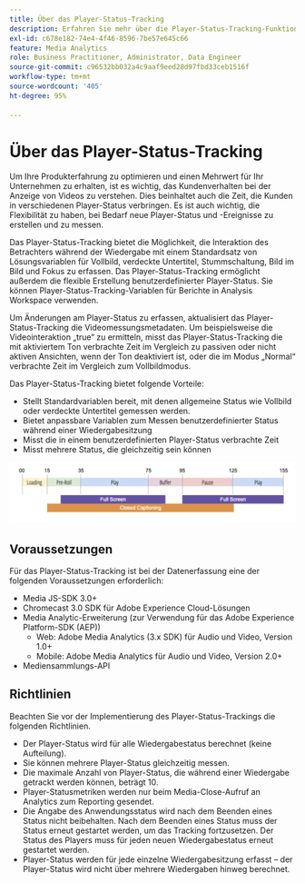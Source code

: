 ```yaml
---
title: Über das Player-Status-Tracking
description: Erfahren Sie mehr über die Player-Status-Tracking-Funktion, einschließlich Anforderungen und Richtlinien für die Implementierung und Berichterstellung von Player-Status.
exl-id: c678e182-74e4-4f46-8596-7be57e645c66
feature: Media Analytics
role: Business Practitioner, Administrator, Data Engineer
source-git-commit: c96532bb032a4c9aaf9eed28d97fbd33ceb1516f
workflow-type: tm+mt
source-wordcount: '405'
ht-degree: 95%

---
```


# Über das Player-Status-Tracking

Um Ihre Produkterfahrung zu optimieren und einen Mehrwert für Ihr Unternehmen zu erhalten, ist es wichtig, das Kundenverhalten bei der Anzeige von Videos zu verstehen. Dies beinhaltet auch die Zeit, die Kunden in verschiedenen Player-Status verbringen.  Es ist auch wichtig, die Flexibilität zu haben, bei Bedarf neue Player-Status und -Ereignisse zu erstellen und zu messen.

Das Player-Status-Tracking bietet die Möglichkeit, die Interaktion des Betrachters während der Wiedergabe mit einem Standardsatz von Lösungsvariablen für Vollbild, verdeckte Untertitel, Stummschaltung, Bild im Bild und Fokus zu erfassen.  Das Player-Status-Tracking ermöglicht außerdem die flexible Erstellung benutzerdefinierter Player-Status. Sie können Player-Status-Tracking-Variablen für Berichte in Analysis Workspace verwenden.

Um Änderungen am Player-Status zu erfassen, aktualisiert das Player-Status-Tracking die Videomessungsmetadaten. Um beispielsweise die Videointeraktion „true“ zu ermitteln, misst das Player-Status-Tracking die mit aktiviertem Ton verbrachte Zeit im Vergleich zu passiven oder nicht aktiven Ansichten, wenn der Ton deaktiviert ist, oder die im Modus „Normal“ verbrachte Zeit im Vergleich zum Vollbildmodus.

Das Player-Status-Tracking bietet folgende Vorteile:

* Stellt Standardvariablen bereit, mit denen allgemeine Status wie Vollbild oder verdeckte Untertitel gemessen werden.
* Bietet anpassbare Variablen zum Messen benutzerdefinierter Status während einer Wiedergabesitzung
* Misst die in einem benutzerdefinierten Player-Status verbrachte Zeit
* Misst mehrere Status, die gleichzeitig sein können

![Player-Status-Tracking](assets/player_state_tracking.png)

## Voraussetzungen

Für das Player-Status-Tracking ist bei der Datenerfassung eine der folgenden Voraussetzungen erforderlich:
* Media JS-SDK 3.0+
* Chromecast 3.0 SDK für Adobe Experience Cloud-Lösungen
* Media Analytic-Erweiterung (zur Verwendung für das Adobe Experience Platform-SDK (AEP))
   * Web: Adobe Media Analytics (3.x SDK) für Audio und Video, Version 1.0+
   * Mobile: Adobe Media Analytics für Audio und Video, Version 2.0+
* Mediensammlungs-API

## Richtlinien

Beachten Sie vor der Implementierung des Player-Status-Trackings die folgenden Richtlinien.

* Der Player-Status wird für alle Wiedergabestatus berechnet (keine Aufteilung).
* Sie können mehrere Player-Status gleichzeitig messen.
* Die maximale Anzahl von Player-Status, die während einer Wiedergabe getrackt werden können, beträgt 10.
* Player-Statusmetriken werden nur beim Media-Close-Aufruf an Analytics zum Reporting gesendet.
* Die Angabe des Anwendungsstatus wird nach dem Beenden eines Status nicht beibehalten. Nach dem Beenden eines Status muss der Status erneut gestartet werden, um das Tracking fortzusetzen. Der Status des Players muss für jeden neuen Wiedergabestatus erneut gestartet werden.
* Player-Status werden für jede einzelne Wiedergabesitzung erfasst – der Player-Status wird nicht über mehrere Wiedergaben hinweg berechnet.
